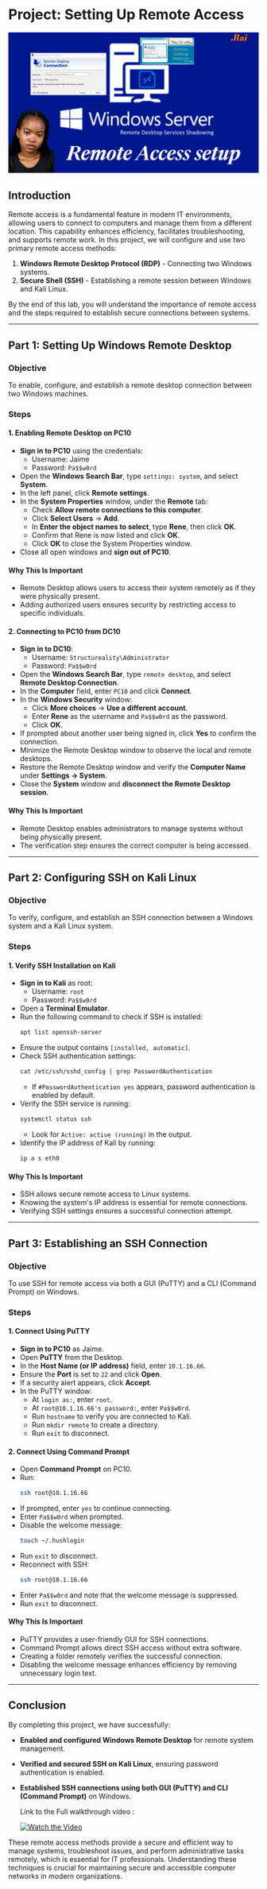 # **Project: Setting Up Remote Access**
![My Image](RemoteAccess-Cover.jpg)

## **Introduction**
Remote access is a fundamental feature in modern IT environments, allowing users to connect to computers and manage them from a different location. This capability enhances efficiency, facilitates troubleshooting, and supports remote work. In this project, we will configure and use two primary remote access methods:
1. **Windows Remote Desktop Protocol (RDP)** - Connecting two Windows systems.
2. **Secure Shell (SSH)** - Establishing a remote session between Windows and Kali Linux.

By the end of this lab, you will understand the importance of remote access and the steps required to establish secure connections between systems.

---

## **Part 1: Setting Up Windows Remote Desktop**

### **Objective**
To enable, configure, and establish a remote desktop connection between two Windows machines.

### **Steps**


#### **1. Enabling Remote Desktop on PC10**
- **Sign in to PC10** using the credentials:
  - Username: Jaime
  - Password: `Pa$$w0rd`
- Open the **Windows Search Bar**, type `settings: system`, and select **System**.
- In the left panel, click **Remote settings**.
- In the **System Properties** window, under the **Remote** tab:
  - Check **Allow remote connections to this computer**.
  - Click **Select Users** → **Add**.
  - In **Enter the object names to select**, type **Rene**, then click **OK**.
  - Confirm that Rene is now listed and click **OK**.
  - Click **OK** to close the System Properties window.
- Close all open windows and **sign out of PC10**.

#### **Why This Is Important**
- Remote Desktop allows users to access their system remotely as if they were physically present.
- Adding authorized users ensures security by restricting access to specific individuals.

#### **2. Connecting to PC10 from DC10**
- **Sign in to DC10**:
  - Username: `Structureality\Administrator`
  - Password: `Pa$$w0rd`
- Open the **Windows Search Bar**, type `remote desktop`, and select **Remote Desktop Connection**.
- In the **Computer** field, enter `PC10` and click **Connect**.
- In the **Windows Security** window:
  - Click **More choices** → **Use a different account**.
  - Enter **Rene** as the username and `Pa$$w0rd` as the password.
  - Click **OK**.
- If prompted about another user being signed in, click **Yes** to confirm the connection.
- Minimize the Remote Desktop window to observe the local and remote desktops.
- Restore the Remote Desktop window and verify the **Computer Name** under **Settings → System**.
- Close the **System** window and **disconnect the Remote Desktop session**.

#### **Why This Is Important**
- Remote Desktop enables administrators to manage systems without being physically present.
- The verification step ensures the correct computer is being accessed.

---

## **Part 2: Configuring SSH on Kali Linux**

### **Objective**
To verify, configure, and establish an SSH connection between a Windows system and a Kali Linux system.

### **Steps**

#### **1. Verify SSH Installation on Kali**
- **Sign in to Kali** as root:
  - Username: `root`
  - Password: `Pa$$w0rd`
- Open a **Terminal Emulator**.
- Run the following command to check if SSH is installed:
  ```bash
  apt list openssh-server
  ```
- Ensure the output contains `[installed, automatic]`.
- Check SSH authentication settings:
  ```bash
  cat /etc/ssh/sshd_config | grep PasswordAuthentication
  ```
  - If `#PasswordAuthentication yes` appears, password authentication is enabled by default.
- Verify the SSH service is running:
  ```bash
  systemctl status ssh
  ```
  - Look for `Active: active (running)` in the output.
- Identify the IP address of Kali by running:
  ```bash
  ip a s eth0
  ```

#### **Why This Is Important**
- SSH allows secure remote access to Linux systems.
- Knowing the system's IP address is essential for remote connections.
- Verifying SSH settings ensures a successful connection attempt.

---

## **Part 3: Establishing an SSH Connection**

### **Objective**
To use SSH for remote access via both a GUI (PuTTY) and a CLI (Command Prompt) on Windows.

### **Steps**

#### **1. Connect Using PuTTY**
- **Sign in to PC10** as Jaime.
- Open **PuTTY** from the Desktop.
- In the **Host Name (or IP address)** field, enter `10.1.16.66`.
- Ensure the **Port** is set to `22` and click **Open**.
- If a security alert appears, click **Accept**.
- In the PuTTY window:
  - At `login as:`, enter `root`.
  - At `root@10.1.16.66's password:`, enter `Pa$$w0rd`.
  - Run `hostname` to verify you are connected to Kali.
  - Run `mkdir remote` to create a directory.
  - Run `exit` to disconnect.

#### **2. Connect Using Command Prompt**
- Open **Command Prompt** on PC10.
- Run:
  ```bash
  ssh root@10.1.16.66
  ```
- If prompted, enter `yes` to continue connecting.
- Enter `Pa$$w0rd` when prompted.
- Disable the welcome message:
  ```bash
  touch ~/.hushlogin
  ```
- Run `exit` to disconnect.
- Reconnect with SSH:
  ```bash
  ssh root@10.1.16.66
  ```
- Enter `Pa$$w0rd` and note that the welcome message is suppressed.
- Run `exit` to disconnect.

#### **Why This Is Important**
- PuTTY provides a user-friendly GUI for SSH connections.
- Command Prompt allows direct SSH access without extra software.
- Creating a folder remotely verifies the successful connection.
- Disabling the welcome message enhances efficiency by removing unnecessary login text.

---

## **Conclusion**
By completing this project, we have successfully:
- **Enabled and configured Windows Remote Desktop** for remote system management.
- **Verified and secured SSH on Kali Linux**, ensuring password authentication is enabled.
- **Established SSH connections using both GUI (PuTTY) and CLI (Command Prompt)** on Windows.

  Link to the Full walkthrough video :

  [![Watch the Video](https://img.youtube.com/vi/xEJt8DjmCxQ/0.jpg)](https://youtu.be/xEJt8DjmCxQ?si=tXO7ZtlFbagHFWMc)


These remote access methods provide a secure and efficient way to manage systems, troubleshoot issues, and perform administrative tasks remotely, which is essential for IT professionals. Understanding these techniques is crucial for maintaining secure and accessible computer networks in modern organizations.

